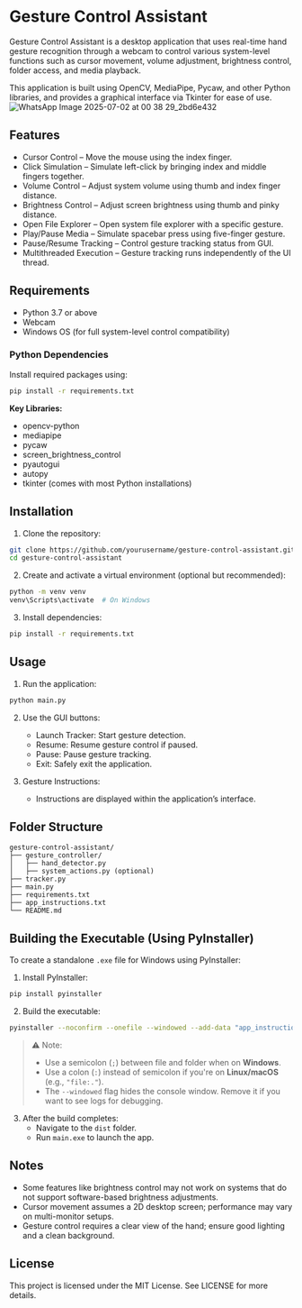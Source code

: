# Gesture Control Assistant

Gesture Control Assistant is a desktop application that uses real-time hand gesture recognition through a webcam to control various system-level functions such as cursor movement, volume adjustment, brightness control, folder access, and media playback.

This application is built using OpenCV, MediaPipe, Pycaw, and other Python libraries, and provides a graphical interface via Tkinter for ease of use.
![WhatsApp Image 2025-07-02 at 00 38 29_2bd6e432](https://github.com/user-attachments/assets/fe9ce960-147f-456a-ad1e-4d5fef282d92)

## Features

- Cursor Control – Move the mouse using the index finger.
- Click Simulation – Simulate left-click by bringing index and middle fingers together.
- Volume Control – Adjust system volume using thumb and index finger distance.
- Brightness Control – Adjust screen brightness using thumb and pinky distance.
- Open File Explorer – Open system file explorer with a specific gesture.
- Play/Pause Media – Simulate spacebar press using five-finger gesture.
- Pause/Resume Tracking – Control gesture tracking status from GUI.
- Multithreaded Execution – Gesture tracking runs independently of the UI thread.

## Requirements

- Python 3.7 or above  
- Webcam  
- Windows OS (for full system-level control compatibility)

### Python Dependencies

Install required packages using:

```bash
pip install -r requirements.txt
```

**Key Libraries:**
- opencv-python
- mediapipe
- pycaw
- screen_brightness_control
- pyautogui
- autopy
- tkinter (comes with most Python installations)

## Installation

1. Clone the repository:

```bash
git clone https://github.com/yourusername/gesture-control-assistant.git
cd gesture-control-assistant
```

2. Create and activate a virtual environment (optional but recommended):

```bash
python -m venv venv
venv\Scripts\activate  # On Windows
```

3. Install dependencies:

```bash
pip install -r requirements.txt
```

## Usage

1. Run the application:

```bash
python main.py
```

2. Use the GUI buttons:
   - Launch Tracker: Start gesture detection.
   - Resume: Resume gesture control if paused.
   - Pause: Pause gesture tracking.
   - Exit: Safely exit the application.

3. Gesture Instructions:
   - Instructions are displayed within the application’s interface.

## Folder Structure

```
gesture-control-assistant/
├── gesture_controller/
│   ├── hand_detector.py
│   ├── system_actions.py (optional)
├── tracker.py
├── main.py
├── requirements.txt
├── app_instructions.txt
└── README.md
```

## Building the Executable (Using PyInstaller)

To create a standalone `.exe` file for Windows using PyInstaller:

1. Install PyInstaller:

```bash
pip install pyinstaller
```

2. Build the executable:

```bash
pyinstaller --noconfirm --onefile --windowed --add-data "app_instructions.txt;." main.py
```

> ⚠️ Note:
> - Use a semicolon (`;`) between file and folder when on **Windows**.
> - Use a colon (`:`) instead of semicolon if you're on **Linux/macOS** (e.g., `"file:."`).
> - The `--windowed` flag hides the console window. Remove it if you want to see logs for debugging.

3. After the build completes:
   - Navigate to the `dist` folder.
   - Run `main.exe` to launch the app.

## Notes

- Some features like brightness control may not work on systems that do not support software-based brightness adjustments.
- Cursor movement assumes a 2D desktop screen; performance may vary on multi-monitor setups.
- Gesture control requires a clear view of the hand; ensure good lighting and a clean background.

## License

This project is licensed under the MIT License. See LICENSE for more details.
